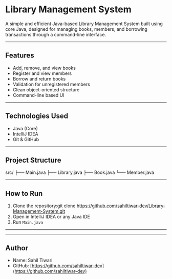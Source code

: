 # Library Management System

A simple and efficient Java-based Library Management System built using core Java, designed for managing books, members, and borrowing transactions through a command-line interface.

---

## Features

- Add, remove, and view books
- Register and view members
- Borrow and return books
- Validation for unregistered members
- Clean object-oriented structure
- Command-line based UI

---

## Technologies Used

- Java (Core)
- IntelliJ IDEA
- Git & GitHub

---

## Project Structure

src/
├── Main.java
├── Library.java
├── Book.java
└── Member.java

---

## How to Run

1. Clone the repository:git clone https://github.com/sahiltiwar-dev/Library-Management-System.git
2. Open in IntelliJ IDEA or any Java IDE
3. Run `Main.java`

---



---

## Author

- Name: Sahil Tiwari
- GitHub: [https://github.com/sahiltiwar-dev](https://github.com/sahiltiwar-dev)

